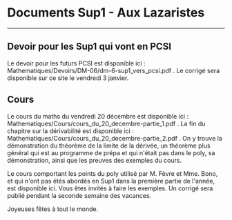 # Documents Sup1 - Aux Lazaristes

---

## Devoir pour les Sup1 qui vont en PCSI

Le devoir pour les futurs PCSI est disponible ici : Mathematiques/Devoirs/DM-06/dm-6-sup1_vers_pcsi.pdf . Le corrigé sera disponible sur ce site le vendredi 3 janvier.

## Cours

Le cours du maths du vendredi 20 décembre est disponible ici : Mathematiques/Cours/cours_du_20_decembre-partie_1.pdf . La fin du chapitre sur la dérivabilité est disponible ici : Mathematiques/Cours/cours_du_20_decembre-partie_2.pdf . On y trouve la démonstration du théorème de la limite de la dérivée, un théorème plus général qui est au programme de prépa et qui n'était pas dans le poly, sa démonstration, ainsi que les preuves des exemples du cours.

Le cours comportant les points du poly utilisé par M. Fèvre et Mme. Bono, et qui n'ont pas étés abordés en Sup1 dans la première partie de l'année, est disponible ici. Vous êtes invités à faire les exemples. Un corrigé sera publié pendant la seconde semaine des vacances.

Joyeuses fêtes à tout le monde.